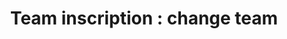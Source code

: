 ---
layout: design
title: "Team inscription : change team"
ref: 03.Activities_00.Header_c.Team inscription_a.Change team
image: 03.Activities_00.Header_c.Team inscription_a.Change team.png
---